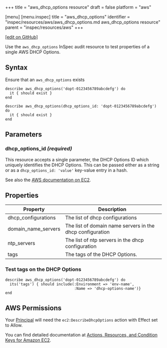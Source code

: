 +++
title = "aws_dhcp_options resource"
draft = false
platform = "aws"

[menu]
  [menu.inspec]
    title = "aws_dhcp_options"
    identifier = "inspec/resources/aws/aws_dhcp_options.md aws_dhcp_options resource"
    parent = "inspec/resources/aws"
+++

[\[edit on GitHub\]](https://github.com/inspec/inspec/blob/master/www/content/inspec/resources/aws_dhcp_options.md)

Use the `aws_dhcp_options` InSpec audit resource to test properties of a single AWS DHCP Options.

## Syntax

Ensure that an `aws_dhcp_options` exists

    describe aws_dhcp_options('dopt-0123456789abcdefg') do
      it { should exist }
    end

    describe aws_dhcp_options(dhcp_options_id: 'dopt-0123456789abcdefg') do
      it { should exist }
    end

## Parameters

### dhcp_options_id _(required)_

This resource accepts a single parameter, the DHCP Options ID which uniquely identifies the DHCP Options.
This can be passed either as a string or as a `dhcp_options_id: 'value'` key-value entry in a hash.

See also the [AWS documentation on EC2](https://docs.aws.amazon.com/AWSEC2/latest/APIReference/API_DescribeDhcpOptions.html).

## Properties

| Property            | Description                                               |
| ------------------- | --------------------------------------------------------- |
| dhcp_configurations | The list of dhcp configurations                           |
| domain_name_servers | The list of domain name servers in the dhcp configuration |
| ntp_servers         | The list of ntp servers in the dhcp configuration         |
| tags                | The tags of the DHCP Options.                             |

### Test tags on the DHCP Options

    describe aws_dhcp_options('dopt-0123456789abcdefg') do
      its('tags') { should include(:Environment => 'env-name',
                                   :Name => 'dhcp-options-name')}
    end

## AWS Permissions

Your [Principal](https://docs.aws.amazon.com/IAM/latest/UserGuide/intro-structure.html#intro-structure-principal) will need the `ec2:DescribeDhcpOptions` action with Effect set to Allow.

You can find detailed documentation at [Actions, Resources, and Condition Keys for Amazon EC2](https://docs.aws.amazon.com/IAM/latest/UserGuide/list_amazonec2.html).
